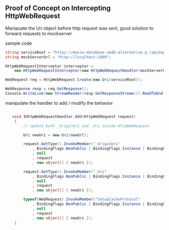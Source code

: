 ﻿

## Proof of Concept on Intercepting HttpWebRequest

Manipuate the Uri object before http request was sent, good solution to forward requests to mockserver

sample code

```csharp
string serviceRoot = "https://movie-database-imdb-alternative.p.rapidapi.com";
string mockServerUrl = "http://localhost:1080";

HttpWebRequestInterceptor interceptor = 
    new HttpWebRequestInterceptor(new HttpWebRequestHandler(mockServerUrl));

WebRequest req = HttpWebRequest.Create(new Uri(serviceRoot));

WebResponse resp = req.GetResponse();
Console.WriteLine(new StreamReader(resp.GetResponseStream()).ReadToEnd());

```


manipulate the handler to add / modify the behavior

```csharp

   void IHttpWebRequestHandler.Add(HttpWebRequest request)
    {
        // update both _OriginUri and _Uri inside HttpWebRequest

        Uri newUri = new Uri(newUrl);

        request.GetType().InvokeMember("_OriginUri"
            , BindingFlags.NonPublic | BindingFlags.Instance | BindingFlags.SetField
            , null
            , request
            , new object[] { newUri });

        request.GetType().InvokeMember("_Uri"
            , BindingFlags.NonPublic | BindingFlags.Instance | BindingFlags.SetField
            , null
            , request
            , new object[] { newUri });

        typeof(WebRequest).InvokeMember("SetupCacheProtocol"
            , BindingFlags.NonPublic | BindingFlags.Instance | BindingFlags.InvokeMethod
            , null
            , request
            , new object[] { newUri });
    }

```
